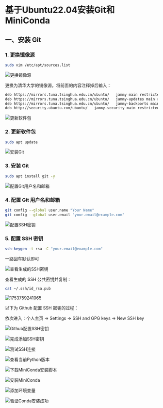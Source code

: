 # 基于Ubuntu22.04安装Git和MiniConda

## 一、安装 Git

### 1. 更换镜像源

```bash
sudo vim /etc/apt/sources.list
```

![更换镜像源](image/GitAndConda/1753757446155.png)

更换为清华大学的镜像源，将前面的内容注释掉后输入：

```bash
deb https://mirrors.tuna.tsinghua.edu.cn/ubuntu/   jammy main restricted universe multiverse
deb https://mirrors.tuna.tsinghua.edu.cn/ubuntu/   jammy-updates main restricted universe multiverse
deb https://mirrors.tuna.tsinghua.edu.cn/ubuntu/   jammy-backports main restricted universe multiverse
deb http://security.ubuntu.com/ubuntu/   jammy-security main restricted universe multiverse
```

![更新软件包](image/GitAndConda/1753757175233.png)

### 2. 更新软件包

```bash
sudo apt update
```

![安装Git](image/GitAndConda/1753757956820.png)

### 3. 安装 Git

```bash
sudo apt install git -y
```

![配置Git用户名和邮箱](image/GitAndConda/1753758017118.png)

### 4. 配置 Git 用户名和邮箱

```bash
git config --global user.name "Your Name"
git config --global user.email "your.email@example.com"
```

![配置SSH密钥](image/GitAndConda/1753758136609.png)

### 5. 配置 SSH 密钥

```bash
ssh-keygen -t rsa -C "your.email@example.com"
```

一路回车默认即可

![查看生成的SSH密钥](image/GitAndConda/1753758978329.png)

查看生成的 SSH 公共密钥并复制：

```bash
cat ~/.ssh/id_rsa.pub
```

![1753759241065](image/GitAndConda/1753759241065.png)

以下为 Github 配置 SSH 密钥的过程：

依次进入：个人主页 → Settings → SSH and GPG keys → New SSH key

![Github配置SSH密钥](image/GitAndConda/1753759365245.png)

![完成添加SSH密钥](image/GitAndConda/1753759455200.png)

![测试SSH连接](image/GitAndConda/1753760002169.png)

![查看当前Python版本](image/GitAndConda/1753772425920.png)

![下载MiniConda安装脚本](image/GitAndConda/1753773101174.png)

![安装MiniConda](image/GitAndConda/1753773733706.png)

![添加环境变量](image/GitAndConda/1753774315324.png)

![验证Conda安装成功](image/GitAndConda/1753774612813.png)